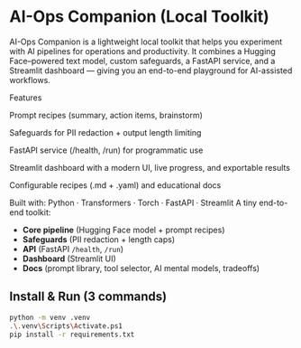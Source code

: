 # AI-Ops Companion (Local Toolkit)
AI-Ops Companion is a lightweight local toolkit that helps you experiment with AI pipelines for operations and productivity.
It combines a Hugging Face–powered text model, custom safeguards, a FastAPI service, and a Streamlit dashboard — giving you an end-to-end playground for AI-assisted workflows.

 Features

 Prompt recipes (summary, action items, brainstorm)

 Safeguards for PII redaction + output length limiting

 FastAPI service (/health, /run) for programmatic use

 Streamlit dashboard with a modern UI, live progress, and exportable results

 Configurable recipes (.md + .yaml) and educational docs

Built with: Python · Transformers · Torch · FastAPI · Streamlit
A tiny end-to-end toolkit:
- **Core pipeline** (Hugging Face model + prompt recipes)
- **Safeguards** (PII redaction + length caps)
- **API** (FastAPI `/health`, `/run`)
- **Dashboard** (Streamlit UI)
- **Docs** (prompt library, tool selector, AI mental models, tradeoffs)

## Install & Run (3 commands)
```bash
python -m venv .venv
.\.venv\Scripts\Activate.ps1
pip install -r requirements.txt
